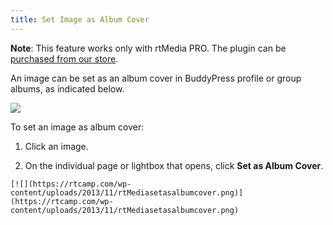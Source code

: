 ```yaml
---
title: Set Image as Album Cover
---
```


**Note**: This feature works only with rtMedia PRO. The plugin can be [purchased from our store](https://rtcamp.com/store/rtmedia-pro/).



An image can be set as an album cover in BuddyPress profile or group albums, as indicated below.

[![](https://rtcamp.com/wp-content/uploads/2013/11/image9.png)](https://rtcamp.com/wp-content/uploads/2013/11/image9.png)

To set an image as album cover:


  1. Click an image.

	
  2. On the individual page or lightbox that opens, click **Set as Album Cover**.


    [![](https://rtcamp.com/wp-content/uploads/2013/11/rtMediasetasalbumcover.png)](https://rtcamp.com/wp-content/uploads/2013/11/rtMediasetasalbumcover.png)
